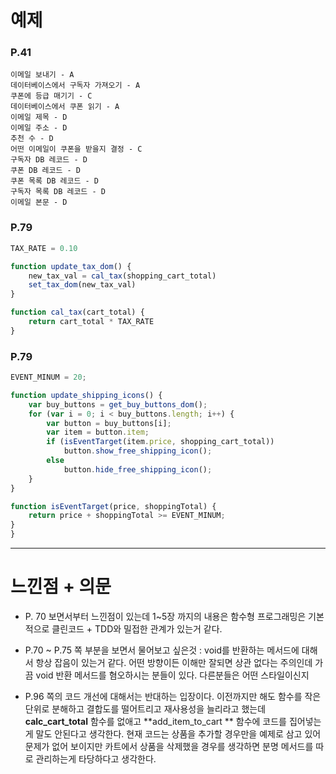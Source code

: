 # 예제

### P.41
```
이메일 보내기 - A
데이터베이스에서 구독자 가져오기 - A
쿠폰에 등급 매기기 - C
데이터베이스에서 쿠폰 읽기 - A
이메일 제목 - D
이메일 주소 - D
추천 수 - D
어떤 이메일이 쿠폰을 받을지 결정 - C
구독자 DB 레코드 - D
쿠폰 DB 레코드 - D
쿠폰 목록 DB 레코드 - D
구독자 목록 DB 레코드 - D
이메일 본문 - D
```

### P.79 
``` javascript
TAX_RATE = 0.10

function update_tax_dom() {
	new_tax_val = cal_tax(shopping_cart_total)
	set_tax_dom(new_tax_val)
}

function cal_tax(cart_total) {
	return cart_total * TAX_RATE
}
```

### P.79 
``` javascript
EVENT_MINUM = 20;

function update_shipping_icons() {
    var buy_buttons = get_buy_buttons_dom();
    for (var i = 0; i < buy_buttons.length; i++) {
        var button = buy_buttons[i];
        var item = button.item;
        if (isEventTarget(item.price, shopping_cart_total))
            button.show_free_shipping_icon();
        else
            button.hide_free_shipping_icon();
    }
}

function isEventTarget(price, shoppingTotal) {
    return price + shoppingTotal >= EVENT_MINUM;
}
}
```

---

# 느낀점 + 의문

* P. 70 보면서부터 느낀점이 있는데 1~5장 까지의 내용은 함수형 프로그래밍은 기본적으로 클린코드 + TDD와 밀접한 관계가 있는거 같다.

* P.70 ~ P.75 쪽 부분을 보면서 물어보고 싶은것 : void를 반환하는 메서드에 대해서 항상 잡음이 있는거 같다. 어떤 방향이든 이해만 잘되면 상관 없다는 주의인데
  가끔 void 반환 메서드를 혐오하시는 분들이 있다. 다른분들은 어떤 스타일이신지

* P.96 쪽의 코드 개선에 대해서는 반대하는 입장이다.
  이전까지만 해도 함수를 작은 단위로 분해하고 결합도를 떨어트리고 재사용성을 늘리라고 했는데
  **calc_cart_total** 함수를 없애고 **add_item_to_cart ** 함수에 코드를 집어넣는게 말도 안된다고 생각한다.
  현재 코드는 상품을 추가할 경우만을 예제로 삼고 있어 문제가 없어 보이지만
  카트에서 상품을 삭제했을 경우를 생각하면 분명 메서드를 따로 관리하는게 타당하다고 생각한다.
